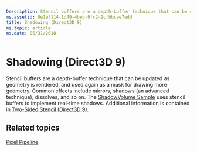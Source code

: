 ```yaml
---
Description: Stencil buffers are a depth-buffer technique that can be updated as geometry is rendered, and used again as a mask for drawing more geometry.
ms.assetid: 0e1ef114-1d49-4beb-9fc2-2cfbbcae7add
title: Shadowing (Direct3D 9)
ms.topic: article
ms.date: 05/31/2018
---
```


# Shadowing (Direct3D 9)

Stencil buffers are a depth-buffer technique that can be updated as geometry is rendered, and used again as a mask for drawing more geometry. Common effects include mirrors, shadows (an advanced technique), dissolves, and so on. The [ShadowVolume Sample](https://msdn.microsoft.com/library/Ee418792(v=VS.85).aspx) uses stencil buffers to implement real-time shadows. Additional information is contained in [Two-Sided Stencil (Direct3D 9)](two-sided-stencil.md).

## Related topics

<dl> <dt>

[Pixel Pipeline](pixel-pipeline.md)
</dt> </dl>

 

 



